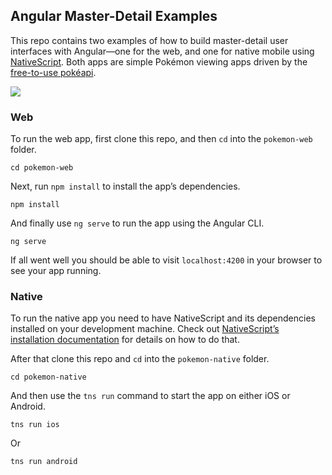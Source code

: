 ## Angular Master-Detail Examples

This repo contains two examples of how to build master-detail user interfaces with Angular—one for the web, and one for native mobile using [NativeScript](https://www.nativescript.org/showcases). Both apps are simple Pokémon viewing apps driven by the [free-to-use pokéapi](http://pokeapi.co/).

![](https://github.com/tjvantoll/articles/blob/master/master-detail/pokemon-master-detail.png?raw=true)

### Web

To run the web app, first clone this repo, and then `cd` into the `pokemon-web` folder.

```
cd pokemon-web
```

Next, run `npm install` to install the app’s dependencies.

```
npm install
```

And finally use `ng serve` to run the app using the Angular CLI.

```
ng serve
```

If all went well you should be able to visit `localhost:4200` in your browser to see your app running.

### Native

To run the native app you need to have NativeScript and its dependencies installed on your development machine. Check out [NativeScript’s installation documentation](http://docs.nativescript.org/start/quick-setup) for details on how to do that.

After that clone this repo and `cd` into the `pokemon-native` folder.

```
cd pokemon-native
```

And then use the `tns run` command to start the app on either iOS or Android.

```
tns run ios
```

Or

```
tns run android
```
